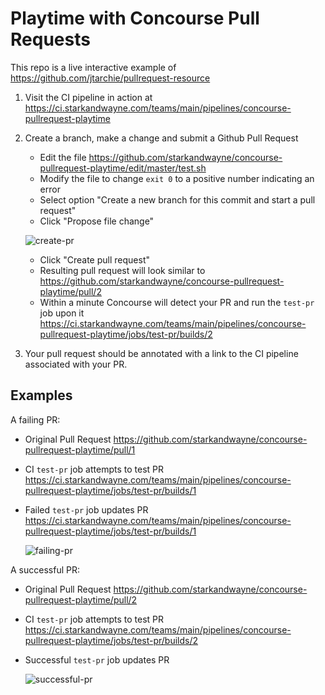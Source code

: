 # Playtime with Concourse Pull Requests

This repo is a live interactive example of https://github.com/jtarchie/pullrequest-resource

1. Visit the CI pipeline in action at https://ci.starkandwayne.com/teams/main/pipelines/concourse-pullrequest-playtime

2. Create a branch, make a change and submit a Github Pull Request

    * Edit the file https://github.com/starkandwayne/concourse-pullrequest-playtime/edit/master/test.sh
    * Modify the file to change `exit 0` to a positive number indicating an error
    * Select option "Create a new branch for this commit and start a pull request"
    * Click "Propose file change"

    ![create-pr](https://cl.ly/451s2u2Y1L22/download/create-pr.png)

    * Click "Create pull request"
    * Resulting pull request will look similar to https://github.com/starkandwayne/concourse-pullrequest-playtime/pull/2
    * Within a minute Concourse will detect your PR and run the `test-pr` job upon it https://ci.starkandwayne.com/teams/main/pipelines/concourse-pullrequest-playtime/jobs/test-pr/builds/2

3. Your pull request should be annotated with a link to the CI pipeline associated with your PR.

## Examples

A failing PR:

* Original Pull Request https://github.com/starkandwayne/concourse-pullrequest-playtime/pull/1
* CI `test-pr` job attempts to test PR https://ci.starkandwayne.com/teams/main/pipelines/concourse-pullrequest-playtime/jobs/test-pr/builds/1
* Failed `test-pr` job updates PR https://ci.starkandwayne.com/teams/main/pipelines/concourse-pullrequest-playtime/jobs/test-pr/builds/1

    ![failing-pr](https://cl.ly/2V2I230l3T3q/download/failing-pr.png)

A successful PR:

* Original Pull Request https://github.com/starkandwayne/concourse-pullrequest-playtime/pull/2
* CI `test-pr` job attempts to test PR https://ci.starkandwayne.com/teams/main/pipelines/concourse-pullrequest-playtime/jobs/test-pr/builds/2
* Successful `test-pr` job updates PR

    ![successful-pr](https://cl.ly/0B341N1l280A/download/successful-pr.png)
